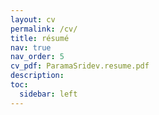 ```yaml
---
layout: cv
permalink: /cv/
title: résumé
nav: true
nav_order: 5
cv_pdf: ParamaSridev.resume.pdf
description: 
toc:
  sidebar: left
---
```

